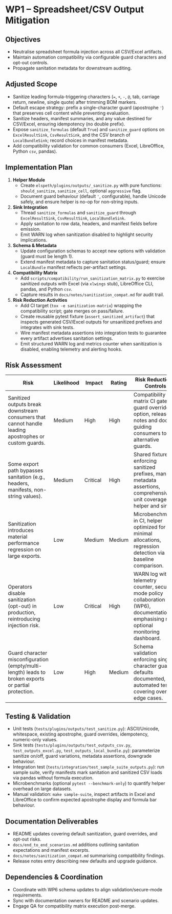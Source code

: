 # WP1 – Spreadsheet/CSV Output Mitigation

## Objectives
- Neutralise spreadsheet formula injection across all CSV/Excel artifacts.
- Maintain automation compatibility via configurable guard characters and opt-out controls.
- Propagate sanitation metadata for downstream auditing.

## Adjusted Scope
- Sanitize leading formula-triggering characters (`=`, `+`, `-`, `@`, tab, carriage return, newline, single quote) after trimming BOM markers.
- Default escape strategy: prefix a single-character guard (apostrophe `'`) that preserves cell content while preventing evaluation.
- Sanitize headers, manifest summaries, and any value destined for CSV/Excel, ensuring idempotency (no double prefix).
- Expose `sanitize_formulas` (default `True`) and `sanitize_guard` options on `ExcelResultSink`, `CsvResultSink`, and the CSV branch of `LocalBundleSink`; record choices in manifest metadata.
- Add compatibility validation for common consumers (Excel, LibreOffice, Python `csv`, pandas).

## Implementation Plan
1. **Helper Module**
   - Create `elspeth/plugins/outputs/_sanitize.py` with pure functions: `should_sanitize`, `sanitize_cell`, optional `aggressive` flag.
   - Document guard behaviour (default `'`, configurable), handle Unicode safely, and ensure helper is no-op for non-string inputs.
2. **Sink Integration**
   - Thread `sanitize_formulas` and `sanitize_guard` through `ExcelResultSink`, `CsvResultSink`, `LocalBundleSink`.
   - Apply sanitation to row data, headers, and manifest fields before emission.
   - Emit WARN log when sanitization disabled to highlight security implications.
3. **Schema & Metadata**
   - Update configuration schemas to accept new options with validation (guard must be length 1).
   - Extend manifest metadata to capture sanitation status/guard; ensure `LocalBundle` manifest reflects per-artifact settings.
4. **Compatibility Matrix**
   - Add `scripts/compatibility/run_sanitization_matrix.py` to exercise sanitized outputs with Excel (via `xlwings` stub), LibreOffice CLI, pandas, and Python `csv`.
   - Capture results in `docs/notes/sanitization_compat.md` for audit trail.
5. **Risk Reduction Activities**
   - Add CI target (`tox -e sanitization-matrix`) wrapping the compatibility script; gate merges on pass/failure.
   - Create reusable pytest fixture (`assert_sanitized_artifact`) that inspects generated CSV/Excel outputs for unsanitized prefixes and integrates with sink tests.
   - Wire manifest metadata assertions into integration tests to guarantee every artifact advertises sanitation settings.
   - Emit structured WARN log and metrics counter when sanitization is disabled, enabling telemetry and alerting hooks.

## Risk Assessment
| Risk | Likelihood | Impact | Rating | Risk Reduction / Controls |
| --- | --- | --- | --- | --- |
| Sanitized outputs break downstream consumers that cannot handle leading apostrophes or custom guards. | Medium | High | High | Compatibility matrix CI gate, guard override option, release notes and docs guiding consumers to alternative guards. |
| Some export path bypasses sanitation (e.g., headers, manifests, non-string values). | Medium | Critical | High | Shared fixture enforcing sanitized prefixes, manifest metadata assertions, comprehensive unit coverage on helper and sinks. |
| Sanitization introduces material performance regression on large exports. | Low | Medium | Medium | Microbenchmarks in CI, helper optimized for minimal allocations, regression detection via baseline comparison. |
| Operators disable sanitization (opt-out) in production, reintroducing injection risk. | Low | Critical | High | WARN log with telemetry counter, secure-mode policy collaboration (WP6), documentation emphasising risk, optional monitoring dashboard. |
| Guard character misconfiguration (empty/multi-length) leads to broken exports or partial protection. | Low | High | Medium | Schema validation enforcing single-character guard, defaults documented, automated tests covering override edge cases. |

## Testing & Validation
- Unit tests (`tests/plugins/outputs/test_sanitize.py`): ASCII/Unicode, whitespace, existing apostrophe, guard overrides, idempotency, numeric-only values.
- Sink tests (`tests/plugins/outputs/test_outputs_csv.py`, `test_outputs_excel.py`, `test_outputs_local_bundle.py`): parameterize sanitize on/off, guard variations, metadata assertions, downgrade behaviour.
- Integration test (`tests/integration/test_sample_suite_outputs.py`): run sample suite, verify manifests mark sanitation and sanitized CSV loads via pandas without formula execution.
- Microbenchmarks (optional `pytest --benchmark-only`) to quantify helper overhead on large datasets.
- Manual validation: `make sample-suite`, inspect artifacts in Excel and LibreOffice to confirm expected apostrophe display and formula bar behaviour.

## Documentation Deliverables
- README updates covering default sanitization, guard overrides, and opt-out risks.
- `docs/end_to_end_scenarios.md` additions outlining sanitation expectations and manifest excerpts.
- `docs/notes/sanitization_compat.md` summarising compatibility findings.
- Release notes entry describing new defaults and upgrade guidance.

## Dependencies & Coordination
- Coordinate with WP6 schema updates to align validation/secure-mode requirements.
- Sync with documentation owners for README and scenario updates.
- Engage QA for compatibility matrix execution post-merge.
